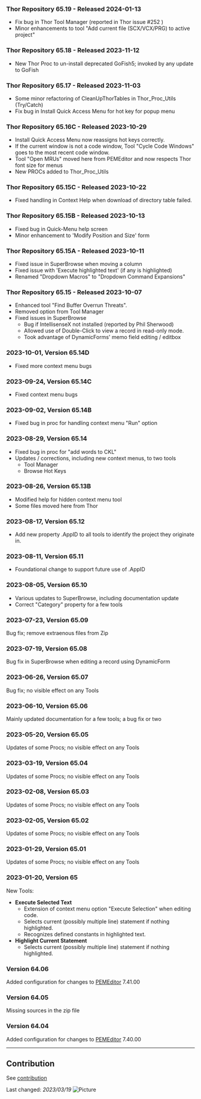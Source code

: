 ### Thor Repository 65.19 - Released 2024-01-13
* Fix bug in Thor Tool Manager (reported in Thor issue #252 )
* Minor enhancements to tool "Add current file (SCX/VCX/PRG) to active project"

### Thor Repository 65.18 - Released 2023-11-12
* New Thor Proc to un-install deprecated GoFish5; invoked by any update to GoFish

### Thor Repository 65.17 - Released 2023-11-03
* Some minor refactoring of CleanUpThorTables in Thor_Proc_Utils (Try/Catch)
* Fix bug in Install Quick Access Menu for hot key for popup menu

### Thor Repository 65.16C - Released 2023-10-29
* Install Quick Access Menu now reassigns hot keys correctly.
* If the current window is not a code window, Tool "Cycle Code Windows" goes to the most recent code window.
* Tool "Open MRUs" moved here from PEMEditor and now respects Thor font size for menus
* New PROCs added to Thor_Proc_Utils

### Thor Repository 65.15C - Released 2023-10-22
* Fixed handling in Context Help when download of directory table failed.

### Thor Repository 65.15B - Released 2023-10-13
* Fixed bug in Quick-Menu help screen
* Minor enhancement to 'Modify Position and Size' form

### Thor Repository 65.15A - Released 2023-10-11
* Fixed issue in SuperBrowse when moving a column
* Fixed issue with 'Execute highlighted text' (if any is highlighted)
* Renamed "Dropdown Macros" to "Dropdown Command Expansions"

### Thor Repository 65.15 - Released 2023-10-07
* Enhanced tool "Find Buffer Overrun Threats".
* Removed option from Tool Manager
* Fixed issues in SuperBrowse
    * Bug if IntellisenseX not installed (reported by Phil Sherwood)
    * Allowed use of Double-Click to view a record in read-only mode.
    * Took advantage of DynamicForms' memo field editing / editbox

### 2023-10-01, Version 65.14D
* Fixed more context menu bugs

### 2023-09-24, Version 65.14C
* Fixed context menu bugs

### 2023-09-02, Version 65.14B
* Fixed bug in proc for handling context menu "Run" option

### 2023-08-29, Version 65.14
* Fixed bug in proc for "add words to CKL"
* Updates / corrections, including new context menus, to two tools
    * Tool Manager
    * Browse Hot Keys

### 2023-08-26, Version 65.13B
* Modified help for hidden context menu tool
* Some files moved here from Thor

### 2023-08-17, Version 65.12
* Add new property .AppID to all tools to identify the project they originate in.

### 2023-08-11, Version 65.11
* Foundational change to support future use of .AppID

### 2023-08-05, Version 65.10
* Various updates to SuperBrowse, including documentation update
* Correct "Category" property for a few tools

### 2023-07-23, Version 65.09
Bug fix; remove extraenous files from Zip

### 2023-07-19, Version 65.08
Bug fix in SuperBrowse when editing a record using DynamicForm

### 2023-06-26, Version 65.07
Bug fix; no visible effect on any Tools

### 2023-06-10, Version 65.06
Mainly updated documentation for a few tools; a bug fix or two

### 2023-05-20, Version 65.05
Updates of some Procs; no visible effect on any Tools

### 2023-03-19, Version 65.04
Updates of some Procs; no visible effect on any Tools

### 2023-02-08, Version 65.03
Updates of some Procs; no visible effect on any Tools

### 2023-02-05, Version 65.02
Updates of some Procs; no visible effect on any Tools

### 2023-01-29, Version 65.01
Updates of some Procs; no visible effect on any Tools

### 2023-01-20, Version 65
New Tools:
* **Execute Selected Text**
    * Extension of context menu option "Execute Selection" when editing code.
    * Selects current (possibly multiple line) statement if nothing highlighted.
    * Recognizes defined constants in highlighted text.
* **Highlight Current Statement**
    * Selects current (possibly multiple line) statement if nothing highlighted.

### Version 64.06
Added configuration for changes to [PEMEditor](https://github.com/VFPX/PEMEditor) 7.41.00

### Version 64.05
Missing sources in the zip file

### Version 64.04
Added configuration for changes to [PEMEditor](https://github.com/VFPX/PEMEditor) 7.40.00

----
## Contribution
See [contribution](./.github/CONTRIBUTING.md)

Last changed: _2023/03/19_ ![Picture](./docs/images/vfpxpoweredby_alternative.gif)